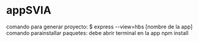 # appSVIA
comando para generar proyecto:
$ express --view=hbs [nombre de la app]
comando parainstallar paquetes:
debe abrir terminal en la app
npm install